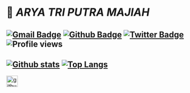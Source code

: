 # <div align=”center”>:milky_way: *ARYA TRI PUTRA MAJIAH* </div> 
[![Gmail Badge](https://img.shields.io/badge/-myfriendandihave@gmail.com-c14438?style=flat&logo=Gmail&logoColor=white&link=mailto:myfriendandihave@gmail.com)](mailto:myfriendandihave@gmail.com) [![Github Badge](https://img.shields.io/badge/-aryatriputram-grey?style=flat&logo=github&logoColor=white&link=https://github.com/aryatriputram/)](https://www.github.com/aryatriputram/) [![Twitter Badge](https://img.shields.io/badge/-@aryatriputram-00acee?style=flat&logo=twitter&logoColor=white&link=https://twitter.com/@aryatriputram09/)](https://www.twitter.com/@aryatriputram09/) ![Profile views](https://gpvc.arturio.dev/aryatriputram)
---
[![Github stats](https://github-readme-stats.vercel.app/api?username=aryatriputram&show_icons=true&include_all_commits=true&count_private=true&theme=tokyonight)](https://github.com/aryatriputram/github-readme-stats)
[![Top Langs](https://github-readme-stats.vercel.app/api/top-langs/?username=aryatriputram&layout=compact&include_all_commits=true&count_private=true&theme=tokyonight)](https://github.com/aryatriputram/github-readme-stats)
---
[<img src='https://cdn.jsdelivr.net/npm/simple-icons@3.0.1/icons/github.svg' alt='github' height='30'>](https://github.com/aryatriputram)  

